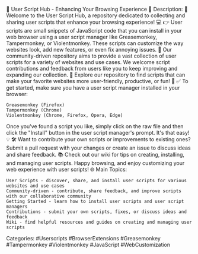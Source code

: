 🌟 User Script Hub - Enhancing Your Browsing Experience 🌟
Description:
🚀 Welcome to the User Script Hub, a repository dedicated to collecting and sharing user scripts that enhance your browsing experience! 💻
👉 User scripts are small snippets of JavaScript code that you can install in your web browser using a user script manager like Greasemonkey, Tampermonkey, or Violentmonkey. These scripts can customize the way websites look, add new features, or even fix annoying issues.
🤝 Our community-driven repository aims to provide a vast collection of user scripts for a variety of websites and use cases. We welcome script contributions and feedback from users like you to keep improving and expanding our collection.
👀 Explore our repository to find scripts that can make your favorite websites more user-friendly, productive, or fun! 🎉
✅ To get started, make sure you have a user script manager installed in your browser:

    Greasemonkey (Firefox)
    Tampermonkey (Chrome)
    Violentmonkey (Chrome, Firefox, Opera, Edge)

Once you've found a script you like, simply click on the raw file and then click the "Install" button in the user script manager's prompt. It's that easy! 💡
🛠️ Want to contribute your own scripts or improvements to existing ones? Submit a pull request with your changes or create an issue to discuss ideas and share feedback.
📚 Check out our wiki for tips on creating, installing, and managing user scripts.
Happy browsing, and enjoy customizing your web experience with user scripts! 🌐
Main Topics:

    User Scripts - discover, share, and install user scripts for various websites and use cases
    Community-driven - contribute, share feedback, and improve scripts with our collaborative community
    Getting Started - learn how to install user scripts and user script managers
    Contributions - submit your own scripts, fixes, or discuss ideas and feedback
    Wiki - find helpful resources and guides on creating and managing user scripts

Categories: #Userscripts #BrowserExtensions #Greasemonkey #Tampermonkey #Violentmonkey #JavaScript #WebCustomization
